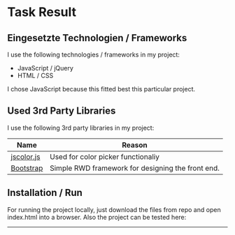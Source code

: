# Task Result

## Eingesetzte Technologien / Frameworks

I use the following technologies / frameworks in my project:

- JavaScript / jQuery
- HTML / CSS


I chose JavaScript because this fitted best this particular project.

## Used 3rd Party Libraries

I use the following 3rd party libraries in my project:

Name | Reason
--- | ---
[jscolor.js](http://jscolor.com) | Used for color picker functionaliy
[Bootstrap](https://getbootstrap.com/) | Simple RWD framework for designing the front end.

## Installation / Run

For running the project locally, just download the files from repo and open index.html into a browser.
Also the project can be tested here: 

---

